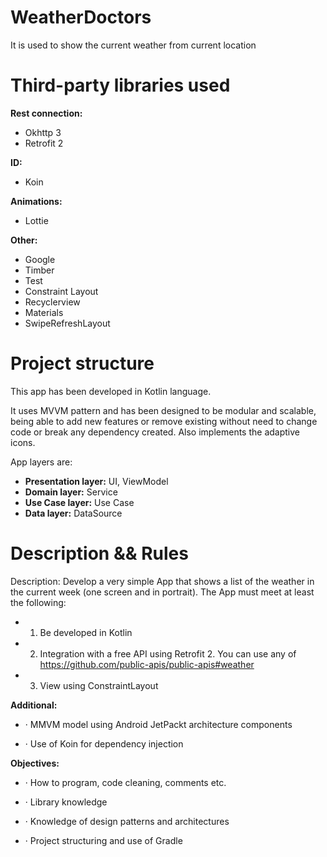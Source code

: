 # WeatherDoctors

It is used to show the current weather from current location

# Third-party libraries used

**Rest connection:**
* Okhttp 3
* Retrofit 2

**ID:**
* Koin

**Animations:**
* Lottie

**Other:**
* Google
* Timber
* Test
* Constraint Layout
* Recyclerview
* Materials
* SwipeRefreshLayout

# Project structure

This app has been developed in Kotlin language. 

It uses MVVM pattern and has been designed to be modular and scalable, being able to add new features or remove existing without need to change code or break any dependency created. Also implements the adaptive icons.

App layers are:

* **Presentation layer:**  UI, ViewModel
* **Domain layer:** Service
* **Use Case layer:** Use Case
* **Data layer:** DataSource

# Description && Rules

Description: Develop a very simple App that shows a list of the weather in the current week (one screen and in portrait). The App must meet at least the following:

* 1. Be developed in Kotlin

* 2. Integration with a free API using Retrofit 2. You can use any of https://github.com/public-apis/public-apis#weather

* 3. View using ConstraintLayout

 
**Additional:**

* · MMVM model using Android JetPackt architecture components

* · Use of Koin for dependency injection


**Objectives:**

* · How to program, code cleaning, comments etc.

* · Library knowledge

* · Knowledge of design patterns and architectures

* · Project structuring and use of Gradle
